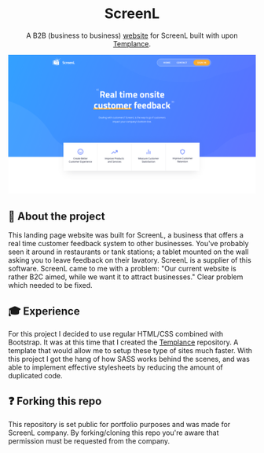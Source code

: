 <h1 align="center">
  ScreenL
</h1>
<p align="center">
A B2B (business to business) <a href="https://screenlynk.com/">website</a> for ScreenL built with upon <a href="https://github.com/GillesDP/Templance">Templance</a>.
</p>

![Preview](https://github.com/GillesDP/ScreenL/blob/master/src/assets/images/preview.png)

## 👀 About the project
This landing page website was built for ScreenL, a business that offers a real time customer feedback system to other businesses. You've probably seen it around in restaurants or tank stations; a tablet mounted on the wall asking you to leave feedback on their lavatory. ScreenL is a supplier of this software. ScreenL came to me with a problem: "Our current website is rather B2C aimed, while we want it to attract businesses." Clear problem which needed to be fixed.

## 🎓 Experience
For this project I decided to use regular HTML/CSS combined with Bootstrap. It was at this time that I created the [Templance](https://github.com/GillesDP/Templance) repository. A template that would allow me to setup these type of sites much faster. With this project I got the hang of how SASS works behind the scenes, and was able to implement effective stylesheets by reducing the amount of duplicated code.

## ❓ Forking this repo
This repository is set public for portfolio purposes and was made for ScreenL company. By forking/cloning this repo you're aware that permission must be requested from the company.